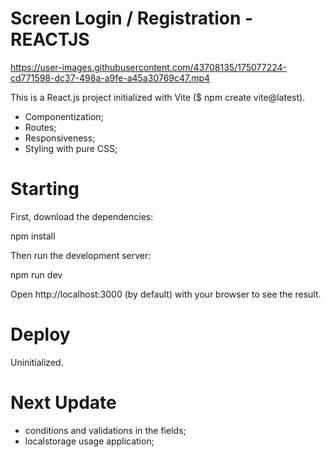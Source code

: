 # Screen Login / Registration - REACTJS



https://user-images.githubusercontent.com/43708135/175077224-cd771598-dc37-498a-a9fe-a45a30769c47.mp4


This is a React.js project initialized with Vite ($ npm create vite@latest).

- Componentization;
- Routes;
- Responsiveness;
- Styling with pure CSS;

# Starting

First, download the dependencies:

npm install

Then run the development server:

npm run dev

Open http://localhost:3000 (by default) with your browser to see the result.

# Deploy

Uninitialized.

# Next Update

- conditions and validations in the fields;
- localstorage usage application;
